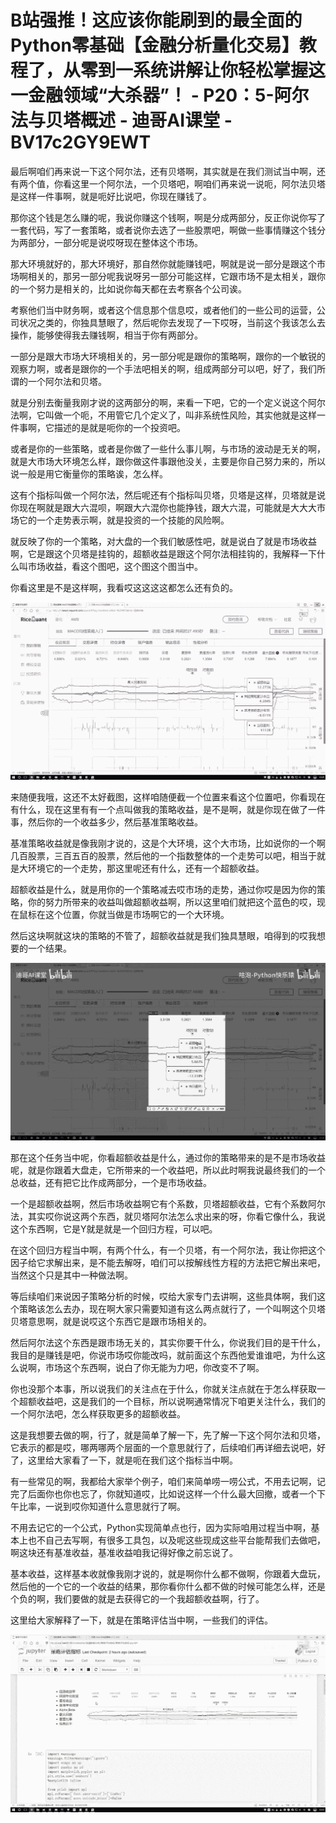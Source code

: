 # B站强推！这应该你能刷到的最全面的Python零基础【金融分析量化交易】教程了，从零到一系统讲解让你轻松掌握这一金融领域“大杀器”！ - P20：5-阿尔法与贝塔概述 - 迪哥AI课堂 - BV17c2GY9EWT

最后啊咱们再来说一下这个阿尔法，还有贝塔啊，其实就是在我们测试当中啊，还有两个值，你看这里一个阿尔法，一个贝塔吧，啊咱们再来说一说呃，阿尔法贝塔是这样一件事啊，就是呃好比说吧，你现在赚钱了。

那你这个钱是怎么赚的呢，我说你赚这个钱啊，啊是分成两部分，反正你说你写了一套代码，写了一套策略，或者说你去选了一些股票吧，啊做一些事情赚这个钱分为两部分，一部分呢是说哎呀现在整体这个市场。

那大环境就好的，那大环境好，那自然你就能赚钱吧，啊就是说一部分是跟这个市场啊相关的，那另一部分呢我说呀另一部分可能这样，它跟市场不是太相关，跟你的一个努力是相关的，比如说你每天都在去考察各个公司诶。

考察他们当中财务啊，或者这个信息那个信息哎，或者他们的一些公司的运营，公司状况之类的，你独具慧眼了，然后呢你去发现了一下哎呀，当前这个我该怎么去操作，能够使得我去赚钱啊，相当于你有两部分。

一部分是跟大市场大环境相关的，另一部分呢是跟你的策略啊，跟你的一个敏锐的观察力啊，或者是跟你的一个手法吧相关的啊，组成两部分可以吧，好了，我们所谓的一个阿尔法和贝塔。

就是分别去衡量我刚才说的这两部分的啊，来看一下吧，它的一个定义说这个阿尔法啊，它叫做一个呃，不用管它几个定义了，叫非系统性风险，其实他就是这样一件事啊，它描述的是就是呃你的一个投资吧。

或者是你的一些策略，或者是你做了一些什么事儿啊，与市场的波动是无关的啊，就是大市场大环境怎么样，跟你做这件事跟他没关，主要是你自己努力来的，所以说一般是用它衡量你的策略诶，怎么样。

这有个指标叫做一个阿尔法，然后呢还有个指标叫贝塔，贝塔是这样，贝塔就是说你现在啊就是跟大六混呗，啊跟大六混你也能挣钱，跟大六混，可能就是大大大市场它的一个走势表示啊，就是投资的一个技能的风险啊。

就反映了你的一个策略，对大盘的一个我们敏感性吧，就是说白了就是市场收益啊，它是跟这个贝塔是挂钩的，超额收益是跟这个阿尔法相挂钩的，我解释一下什么叫市场收益，看这个图吧，这个图这个图当中。

你看这里是不是这样啊，我看哎这这这这都怎么还有负的。

![](img/85ef91189e484d481e0f1a13c0ffdb6a_1.png)

来随便我哦，这还不太好截图，这样咱随便截一个位置来看这个位置吧，你看现在有什么，现在这里有有一个点叫做我的策略收益，是不是啊，就是你现在做了一件事，然后你的一个收益多少，然后基准策略收益。

基准策略收益就是像我刚才说的，这是个大环境，这个大市场，比如说你的一个啊几百股票，三百五百的股票，然后他的一个指数整体的一个走势可以吧，相当于就是大环境它的一个走势，那这里呢还有什么，还有一个超额收益。

超额收益是什么，就是用你的一个策略减去哎市场的走势，通过你哎是因为你的策略，你的努力所带来的收益叫做超额收益啊，所以这里咱们就把这个蓝色的哎，现在鼠标在这个位置，你就当做是市场啊它的一个大环境。

然后这块啊就这块的策略的不管了，超额收益就是我们独具慧眼，咱得到的哎我想要的一个结果。

![](img/85ef91189e484d481e0f1a13c0ffdb6a_3.png)

那在这个任务当中呢，你看超额收益是什么，通过你的策略带来的是不是市场收益呢，就是你跟着大盘走，它所带来的一个收益吧，所以此时啊我说最终我们的一个总收益，还有把它比作成两部分，一个是市场收益。

一个是超额收益啊，然后市场收益啊它有个系数，贝塔超额收益，它有个系数阿尔法，其实哎你说这两个东西，就贝塔阿尔法怎么求出来的呀，你看它像什么，我说这个东西啊，它是Y就是就是一个回归方程，可以吧。

在这个回归方程当中啊，有两个什么，有一个贝塔，有一个阿尔法，我让你把这个因子给它求解出来，是不能去解呀，咱们可以按解线性方程的方法把它解出来吧，当然这个只是其中一种做法啊。

等后续咱们来说因子策略分析的时候，哎给大家专门去讲啊，这些具体啊，我们这个策略该怎么去办，现在啊大家只需要知道有这么两点就行了，一个叫啊这个贝塔贝塔意思啊，就是说哎这个东西它是跟市场相关的。

然后阿尔法这个东西是跟市场无关的，其实你要干什么，你说我们目的是干什么，我目的是赚钱是吧，你说市场哎你能改吗，就前面这个东西他爱谁谁吧，为什么这么说啊，市场这个东西啊，说白了你无能为力吧，你改变不了啊。

你也没那个本事，所以说我们的关注点在于什么，你就关注点就在于怎么样获取一个超额收益吧，这是我们的一个目标，所以说啊通常情况下咱更关注什么，我们的一个阿尔法吧，怎么样获取更多的超额收益。

这是我想要去做的啊，行了，就是简单了解一下，先了解一下这个阿尔法和贝塔，它表示的都是哎，哪两哪两个层面的一个意思就行了，后续咱们再详细去说吧，好了，这里给大家看了一下，就是呃在我们这个指标当中啊。

有一些常见的啊，我都给大家举个例子，咱们来简单唠一唠公式，不用去记啊，记完了后面你也你也忘了，你就知道哎，比如说这样一个什么最大回撤，或者一个下午比率，一说到哎你知道什么意思就行了啊。

不用去记它的一个公式，Python实现简单点也行，因为实际咱用过程当中啊，基本上也不自己去写啊，有很多工具包，以及呢这些现成这些平台能帮我们去做吧，啊这块还有基准收益，基准收益咱我记得好像之前忘说了。

基本收益，这样基本收就像我刚才说的，就是啊你什么都不做啊，你跟着大盘玩，然后他的一个它的一个收益的结果，那你看你什么都不做的时候可能怎么样，还是个负的啊，我们要做的就是去获得它的一个我超额收益啊，行了。

这里给大家解释了一下，就是在策略评估当中啊，一些我们的评估。

![](img/85ef91189e484d481e0f1a13c0ffdb6a_5.png)